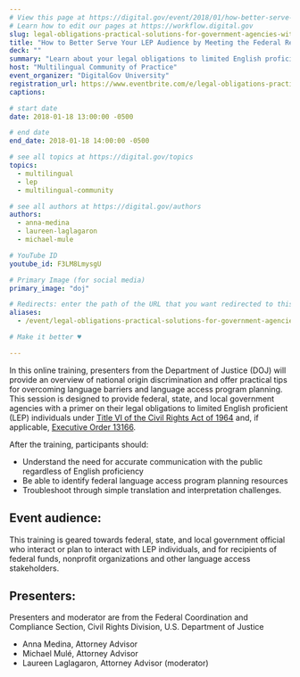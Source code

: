 ```yaml
---
# View this page at https://digital.gov/event/2018/01/how-better-serve-your-lep-audience
# Learn how to edit our pages at https://workflow.digital.gov
slug: legal-obligations-practical-solutions-for-government-agencies-with-a-lep-audience
title: "How to Better Serve Your LEP Audience by Meeting the Federal Requirements"
deck: ""
summary: "Learn about your legal obligations to limited English proficient individuals (LEP) as a federal, state, or local government agency. We'll provide an overview of national origin discrimination and offer practical tips for overcoming language barriers and language access program planning."
host: "Multilingual Community of Practice"
event_organizer: "DigitalGov University"
registration_url: https://www.eventbrite.com/e/legal-obligations-practical-solutions-if-your-agency-interacts-with-lep-audiences-registration-40912496378
captions: 

# start date
date: 2018-01-18 13:00:00 -0500

# end date
end_date: 2018-01-18 14:00:00 -0500

# see all topics at https://digital.gov/topics
topics: 
  - multilingual
  - lep
  - multilingual-community

# see all authors at https://digital.gov/authors
authors: 
  - anna-medina
  - laureen-laglagaron
  - michael-mule

# YouTube ID
youtube_id: F3LM8LmysgU

# Primary Image (for social media)
primary_image: "doj"

# Redirects: enter the path of the URL that you want redirected to this page
aliases: 
  - /event/legal-obligations-practical-solutions-for-government-agencies-with-a-lep-audience/

# Make it better ♥

---
```


In this online training, presenters from the Department of Justice (DOJ) will provide an overview of national origin discrimination and offer practical tips for overcoming language barriers and language access program planning. This session is designed to provide federal, state, and local government agencies with a primer on their legal obligations to limited English proficient (LEP) individuals under [Title VI of the Civil Rights Act of 1964](https://www.justice.gov/crt/fcs/TitleVI) and, if applicable, [Executive Order 13166](https://www.justice.gov/crt/executive-order-13166).

After the training, participants should:

* Understand the need for accurate communication with the public regardless of English proficiency
* Be able to identify federal language access program planning resources
* Troubleshoot through simple translation and interpretation challenges.

## Event audience:

This training is geared towards federal, state, and local government official who interact or plan to interact with LEP individuals, and for recipients of federal funds, nonprofit organizations and other language access stakeholders.

## Presenters:

Presenters and moderator are from the Federal Coordination and Compliance Section, Civil Rights Division, U.S. Department of Justice

* Anna Medina, Attorney Advisor
* Michael Mulé, Attorney Advisor
* Laureen Laglagaron, Attorney Advisor (moderator)
